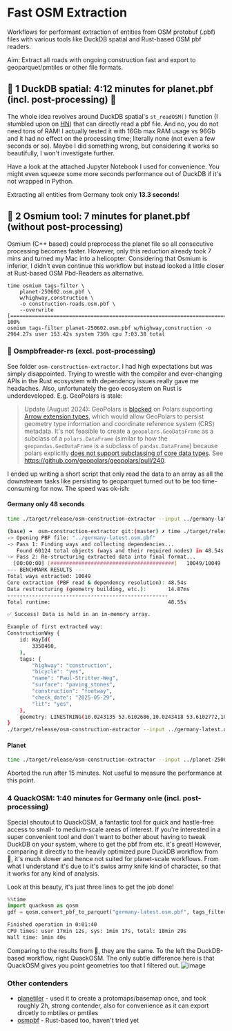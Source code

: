 # Fast OSM Extraction

Workflows for performant extraction of entities from OSM protobuf (.pbf) files with various tools like DuckDB spatial and Rust-based OSM pbf readers.

Aim: Extract all roads with ongoing construction fast and export to geoparquet/pmtiles or other file formats.

## 🥇 1 DuckDB spatial: 4:12 minutes for planet.pbf (incl. post-processing) 👑

The whole idea revolves around DuckDB spatial's `st_readOSM()` function (I stumbled upon on [HN](https://news.ycombinator.com/item?id=40891644)) that can directly read a pbf file. And no, you do not need tons of RAM! I actually tested it with 16Gb max RAM usage vs 96Gb and it had no effect on the processing time; literally none (not even a few seconds or so). Maybe I did something wrong, but considering it works so beautifully, I won't investigate further. 

Have a look at the attached Jupyter Notebook I used for convenience. You might even squeeze some more seconds performance out of DuckDB if it's not wrapped in Python.

Extracting all entities from Germany took only **13.3 seconds**! 

## 🥈 2 Osmium tool: 7 minutes for planet.pbf (without post-processing)

Osmium (C++ based) could preprocess the planet file so all consecutive processing becomes faster. However, only this reduction already took 7 mins and turned my Mac into a helicopter.
Considering that Osmium is inferior, I didn't even continue this workflow but instead looked a little closer at Rust-based OSM Pbd-Readers as alternative.

```shell
time osmium tags-filter \
    planet-250602.osm.pbf \
    w/highway,construction \
    -o construction-roads.osm.pbf \
    --overwrite
[======================================================================] 100%
osmium tags-filter planet-250602.osm.pbf w/highway,construction -o    2964.27s user 153.42s system 736% cpu 7:03.38 total
```

### 🥉 Osmpbfreader-rs (excl. post-processing)

See folder `osm-construction-extractor`. I had high expectations but was simply disappointed. Trying to wrestle with the compiler and ever-changing APIs in the Rust ecosystem with dependency issues really gave me headaches. Also, unfortunately the geo ecosystem on Rust is underdeveloped. E.g. GeoPolars is stale: 

> Update (August 2024): GeoPolars is [blocked](https://github.com/pola-rs/polars/issues/1830#issuecomment-2218102856) on Polars supporting [Arrow extension types](https://github.com/pola-rs/polars/issues/9112), which would allow GeoPolars to persist geometry type information and coordinate reference system (CRS) metadata. It's not feasible to create a `geopolars.GeoDataFrame` as a subclass of a `polars.DataFrame` (similar to how the `geopandas.GeoDataFrame` is a subclass of `pandas.DataFrame`) because polars explicitly [does not support subclassing of core data types](https://github.com/pola-rs/polars/issues/2846#issuecomment-1711799869). See https://github.com/geopolars/geopolars/pull/240.

I ended up writing a short script that only read the data to an array as all the downstream tasks like persisting to geoparquet turned out to be too time-consuming for now. The speed was ok-ish: 

####  Germany only 48 seconds

```bash
time ./target/release/osm-construction-extractor --input ../germany-latest.osm.pbf
```

```bash
(base) ➜  osm-construction-extractor git:(master) ✗ time ./target/release/osm-construction-extractor --input ../germany-latest.osm.pbf
-> Opening PBF file: "../germany-latest.osm.pbf"
-> Pass 1: Finding ways and collecting dependencies...
   Found 60124 total objects (ways and their required nodes) in 48.54s.
-> Pass 2: Re-structuring extracted data into final format...
  [00:00:00] [########################################]   10049/10049   (0s)                                                                                                                                                                                                                                       
--- BENCHMARK RESULTS ---
Total ways extracted: 10049
Core extraction (PBF read & dependency resolution): 48.54s
Data restructuring (geometry building, etc.):       14.87ms
----------------------------------------------------
Total runtime:                                      48.55s

✅ Success! Data is held in an in-memory array.

Example of first extracted way:
ConstructionWay {
    id: WayId(
        3358460,
    ),
    tags: {
        "highway": "construction",
        "bicycle": "yes",
        "name": "Paul-Stritter-Weg",
        "surface": "paving_stones",
        "construction": "footway",
        "check_date": "2025-05-29",
        "lit": "yes",
    },
    geometry: LINESTRING(10.0243135 53.6102686,10.0243418 53.6102772,10.0249313 53.610489099999995),
}
./target/release/osm-construction-extractor --input ../germany-latest.osm.pbf  238.37s user 14.80s system 518% cpu 48.832 total
```

#### Planet


```bash
time ./target/release/osm-construction-extractor --input ../planet-250602.osm.pbf 
```

Aborted the run after 15 minutes. Not useful to measure the performance at this point.

### 4 QuackOSM: 1:40 minutes for Germany onle (incl. post-processing)

Special shoutout to QuackOSM, a fantastic tool for quick and hastle-free access to small- to medium-scale areas of interest. If you're interested in a super convenient tool and don't want to bother about having to tweak DuckDB on your system, where to get the pbf from etc. it's great! 
However, comparing it directly to the heavily optimized pure DuckDB workflow from 🏅, it's much slower and hence not suited for planet-scale workflows. From what I understand it's due to it's swiss army knife kind of character, so that it works for any kind of analysis. 

Look at this beauty, it's just three lines to get the job done!

```python
%%time
import quackosm as qosm
gdf = qosm.convert_pbf_to_parquet("germany-latest.osm.pbf", tags_filter={"highway":"construction"})
```

```bash
Finished operation in 0:01:40
CPU times: user 17min 12s, sys: 1min 17s, total: 18min 29s
Wall time: 1min 40s
```

Comparing to the results from 🏅, they are the same. To the left the DuckDB-based workflow, right QuackOSM. The only subtle difference here is that QuackOSM gives you point geometries too that I filtered out. 
![image](https://github.com/user-attachments/assets/9aadc9a9-fe8e-4940-9667-d3fbd3b6ffc4)



### Other contenders

- [planetiler](https://github.com/b-r-u/osmpbf) - used it to create a protomaps/basemap once, and took roughly 2h, strong contender, also for convenience as it can export dircetly to mbtiles or pmtiles
- [osmpbf](https://github.com/b-r-u/osmpbf) - Rust-based too, haven't tried yet 
